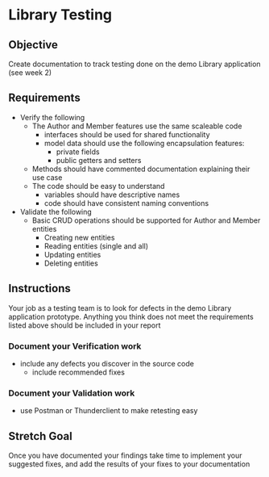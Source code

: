 # Library Testing

## Objective
Create documentation to track testing done on the demo Library application (see week 2)

## Requirements
- Verify the following
    - The Author and Member features use the same scaleable code
        - interfaces should be used for shared functionality
        - model data should use the following encapsulation features:
            - private fields
            - public getters and setters
    - Methods should have commented documentation explaining their use case
    - The code should be easy to understand
        - variables should have descriptive names
        - code should have consistent naming conventions
- Validate the following
    - Basic CRUD operations should be supported for Author and Member entities
        - Creating new entities
        - Reading entities (single and all)
        - Updating entities
        - Deleting entities

## Instructions
Your job as a testing team is to look for defects in the demo Library application prototype. Anything you think does not meet the requirements listed above should be included in your report
### Document your Verification work
- include any defects you discover in the source code
    - include recommended fixes

### Document your Validation work
- use Postman or Thunderclient to make retesting easy

## Stretch Goal
Once you have documented your findings take time to implement your suggested fixes, and add the results of your fixes to your documentation